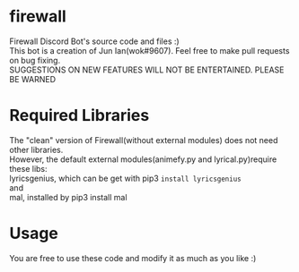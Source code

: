 # firewall
Firewall Discord Bot's source code and files :)  
This bot is a creation of Jun Ian(wok#9607). Feel free to make pull requests on bug fixing.  
SUGGESTIONS ON NEW FEATURES WILL NOT BE ENTERTAINED. PLEASE BE WARNED

# Required Libraries
The "clean" version of Firewall(without external modules) does not need other libraries.  
However, the default external modules(animefy.py and lyrical.py)require these libs:  
lyricsgenius, which can be get with pip3 ```install lyricsgenius```  
and  
mal, installed by pip3 install mal  

# Usage 
You are free to use these code and modify it as much as you like :) 
